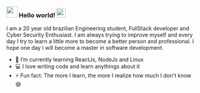 ### <img src="https://github.com/TheDudeThatCode/TheDudeThatCode/blob/master/Assets/Hi.gif" width="29px"> Hello world!&nbsp;<img src="https://github.com/TheDudeThatCode/TheDudeThatCode/blob/master/Assets/Earth.gif" width="24px">

<p>
    I am a 20 year old brazilian Engineering student, FullStack developer and Cyber Security Enthusiast. I am always trying to improve myself and every day I try to learn a little more to become a better person and professional. I hope one day I will become a master in software development.
</p>

- 🌱 I’m currently learning ReactJs, NodeJs and Linux
- 💻 I love writing code and learn anythings about it
- ⚡ Fun fact: The more I learn, the more I realize how much I don't know :sweat_smile:

